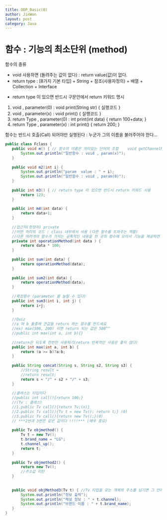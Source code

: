 ```yaml
---
title: OOP_Basic(8)
author: JinWon
layout: post
category: Java
---
```


# 함수 : 기능의 최소단위 (method)
 
함수의 종류
 
* void 사용하면 (돌려주는 값이 없다) : return value(값)이 없다.
* return type : [8가지 기본 타입] + String + 참조(사용자정의) + 배열 + Collection + Interface
 - return type 이 있으면 반드시 구문안에서 return 키워드 명시
 
 1. void , parameter(0) : void print(String str) { 실행코드 }
 2. void , parameter(x) : void print() { 실행코드 }
 3. return Type , parameter(0) : int print(int data) { return 100+data; }
 4. return Type , parameter(x) : int print() { return 200; }
 
 함수는 반드시 호출(Call) 되어야만 실행된다 : 누군가 그의 이름을 불러주어야 한다...

 ~~~java
 public class Fclass {
	public void m() { // 함수의 이름은 의미있는 단어의 조합	void getChannelNumber()
		System.out.println("일반함수 : void , param(x)");
	}
	
	public void m2(int i) {
		System.out.println("param  value : " + i);
		System.out.println("일반함수 : void , param(0)");
	}
	
	public int m3() { // return type 이 있으면 반드시 return 키워드 사용
		return 123;
	}
	
	public int m4(int data) {
		return data+1;
	}
	
	//접근자(한정자) private
	//어떤 의미의 코드 : class 내부에서 사용 (다른 함수를 도와주는 역활)
	//다른 여러개의 함수가 가지는 공톡적인 내용을 한 곳의 함수에 모아서 기능을 제공하면 유지보수(수정 처리)가 편하다
	private int operationMethod(int data ) {
		return data * 100;
	}
	
	public int sum(int data) {
		return operationMethod(data);
	}
	
	public int sum2(int data) {
		return operationMethod(data);
	}
	
	//확장함수 (parameter 를 늘릴 수 있다)
	public int sum3(int i, int j) {
		return i+j;
	}
	
	//Quiz
	//a 와 b 둘중에 큰값을 return 하는 함수를 만드세요
	//ex) max(500, 200) 이면 return 되는 값은 500^^
	//public int max(int a, int b){}
	
	//return은 되도록 한번만 사용하기(return 반복적인 사용은 좋지 않다)
	public int max(int a, int b) {
		return (a >= b)?a:b;
	}
	
	public String concat(String s, String s2, String s3) {
		//String result =
		//return result;
		return s + "/" + s2 + "/" + s3;
	}
	
	//클래스는 타입이다
	//public int call(){return 100;}
	//(Tv : 클래스)
	//1.public Tv call(){return Tv;(x)} 
	//2.public Tv call(){Tv t = new Tv(); return t;} (0)
	//3.public Tv call(){return new Tv();}(0)
	// ***2번과 3번은 같은 값이다 !!!!*** (매우 중요)
	
	public Tv objmethod() {
		Tv t = new Tv();
		t.brand_name = "LG";
		t.channel_up();
		return t;
	}
	
	public Tv objmethod2() {
		return new Tv();
		//주소값 리턴
	}
	
	
	public void objMethod3(Tv t) { //Tv 타입을 갖는 객체의 주소를 넘기면 그 안에 정보를 출력하는 함수
		System.out.println("정보 출력");
		System.out.println("채널 정보 : " + t.channel);
		System.out.println("브랜드 이름 : " + t.brand_name);
	}
}
~~~